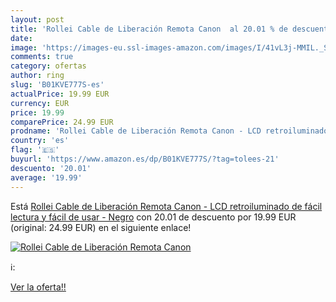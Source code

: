 ```yaml
---
layout: post
title: 'Rollei Cable de Liberación Remota Canon  al 20.01 % de descuento'
date: 
image: 'https://images-eu.ssl-images-amazon.com/images/I/41vL3j-MMIL._SL200_.jpg'
comments: true
category: ofertas
author: ring
slug: 'B01KVE777S-es'
actualPrice: 19.99 EUR
currency: EUR
price: 19.99
comparePrice: 24.99 EUR
prodname: 'Rollei Cable de Liberación Remota Canon - LCD retroiluminado de fácil lectura y fácil de usar - Negro'
country: 'es'
flag: '🇪🇸'
buyurl: 'https://www.amazon.es/dp/B01KVE777S/?tag=tolees-21'
descuento: '20.01'
average: '19.99'
---
```


Está [Rollei Cable de Liberación Remota Canon - LCD retroiluminado de fácil lectura y fácil de usar - Negro](https://www.amazon.es/dp/B01KVE777S/?tag=tolees-21) con 20.01 de descuento por 19.99 EUR (original: 24.99 EUR) en el siguiente enlace!

[![Rollei Cable de Liberación Remota Canon ](https://images-eu.ssl-images-amazon.com/images/I/41vL3j-MMIL._SL200_.jpg)](https://www.amazon.es/dp/B01KVE777S/?tag=tolees-21)

ℹ️:


[Ver la oferta!!](https://www.amazon.es/dp/B01KVE777S/?tag=tolees-21)
